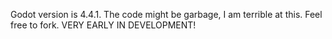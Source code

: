 Godot version is 4.4.1.
The code might be garbage, I am terrible at this.
Feel free to fork.
VERY EARLY IN DEVELOPMENT!
